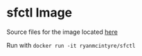 # sfctl Image
Source files for the image located [here](https://hub.docker.com/r/ryanmcintyre/sfctl/)

Run with `docker run -it ryanmcintyre/sfctl`